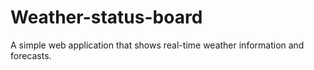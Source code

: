# Weather-status-board
A simple web application that shows real-time weather information and forecasts.
